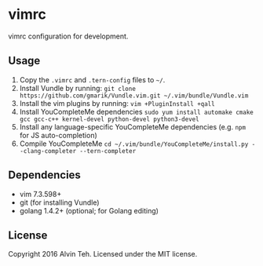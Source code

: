 # vimrc

vimrc configuration for development.

## Usage

1. Copy the `.vimrc`  and `.tern-config` files to `~/`.
2. Install Vundle by running:
  `git clone https://github.com/gmarik/Vundle.vim.git ~/.vim/bundle/Vundle.vim`
3. Install the vim plugins by running:
  `vim +PluginInstall +qall`
4. Install YouCompleteMe dependencies
  `sudo yum install automake cmake gcc gcc-c++ kernel-devel python-devel python3-devel`
5. Install any language-specific YouCompleteMe dependencies (e.g. `npm` for JS auto-completion)
6. Compile YouCompleteMe
   `cd ~/.vim/bundle/YouCompleteMe/install.py --clang-completer --tern-completer`

## Dependencies

- vim 7.3.598+
- git (for installing Vundle)
- golang 1.4.2+ (optional; for Golang editing)

## License

Copyright 2016 Alvin Teh.
Licensed under the MIT license.
